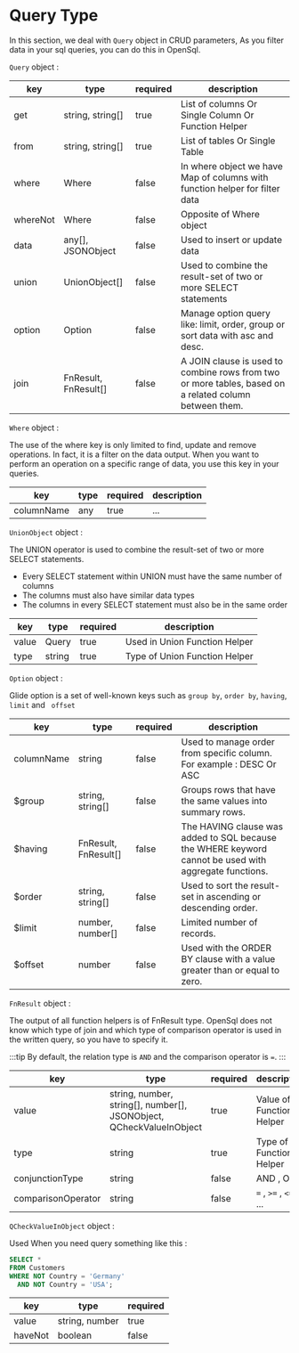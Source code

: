 # Query Type

In this section, we deal with `Query` object in CRUD parameters,
As you filter data in your sql queries, you can do this in OpenSql.

`Query` object :

| key      | type                 | required | description                                                                                            |
|----------|----------------------|----------|--------------------------------------------------------------------------------------------------------|
| get      | string, string[]     | true     | List of columns Or Single Column Or Function Helper                                                    |
| from     | string, string[]     | true     | List of tables Or Single Table                                                                         |
| where    | Where                | false    | In where object we have Map of columns with function helper for filter data                            |
| whereNot | Where                | false    | Opposite of Where object                                                                               |
| data     | any[], JSONObject    | false    | Used to insert or update data                                                                          |
| union    | UnionObject[]        | false    | Used to combine the result-set of two or more SELECT statements                                        |
| option   | Option               | false    | Manage option query like: limit, order, group or sort data with asc and desc.                          |
| join     | FnResult, FnResult[] | false    | A JOIN clause is used to combine rows from two or more tables, based on a related column between them. |

`Where` object :

The use of the where key is only limited to find, update and remove operations. In fact, it is a filter on the data
output.
When you want to perform an operation on a specific range of data, you use this key in your queries.

| key        | type | required | description |
|------------|------|----------|-------------|
| columnName | any  | true     | ...         |

`UnionObject` object :

The UNION operator is used to combine the result-set of two or more SELECT statements.

* Every SELECT statement within UNION must have the same number of columns
* The columns must also have similar data types
* The columns in every SELECT statement must also be in the same order

| key   | type   | required | description                   |
|-------|--------|----------|-------------------------------|
| value | Query  | true     | Used in Union Function Helper |
| type  | string | true     | Type of Union Function Helper |

`Option` object :

Glide option is a set of well-known keys such as `group by`, `order by`, `having`, `limit` and ` offset`

| key        | type                 | required | description                                                                                           |
|------------|----------------------|----------|-------------------------------------------------------------------------------------------------------|
| columnName | string               | false    | Used to manage order from specific column. For example : DESC Or ASC                                  |
| $group     | string, string[]     | false    | Groups rows that have the same values into summary rows.                                              |
| $having    | FnResult, FnResult[] | false    | The HAVING clause was added to SQL because the WHERE keyword cannot be used with aggregate functions. |
| $order     | string, string[]     | false    | Used to sort the result-set in ascending or descending order.                                         |
| $limit     | number, number[]     | false    | Limited number of records.                                                                            |
| $offset    | number               | false    | Used with the ORDER BY clause with a value greater than or equal to zero.                             |

`FnResult` object :

The output of all function helpers is of FnResult type. OpenSql does not know which type of join and which type of
comparison operator is used in the written query, so you have to specify it.

:::tip
By default, the relation type is `AND` and the comparison operator is `=`.
:::

| key                | type                                                                | required | description              |
|--------------------|---------------------------------------------------------------------|----------|--------------------------|
| value              | string, number, string[], number[], JSONObject, QCheckValueInObject | true     | Value of Function Helper |
| type               | string                                                              | true     | Type of Function Helper  |
| conjunctionType    | string                                                              | false    | AND , OR                 |
| comparisonOperator | string                                                              | false    | `=` , `>=` , `<=` , ...  |

`QCheckValueInObject` object :

Used When you need query something like this :

```sql
SELECT *
FROM Customers
WHERE NOT Country = 'Germany'
  AND NOT Country = 'USA';
```

| key     | type           | required | 
|---------|----------------|----------|
| value   | string, number | true     |
| haveNot | boolean        | false    |

